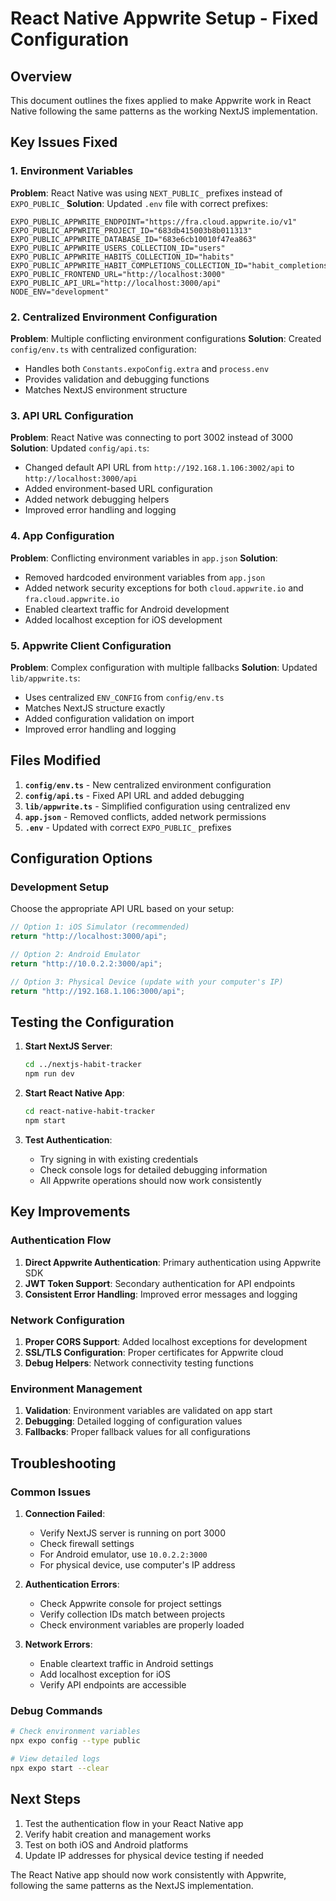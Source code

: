 # React Native Appwrite Setup - Fixed Configuration

## Overview

This document outlines the fixes applied to make Appwrite work in React Native following the same patterns as the working NextJS implementation.

## Key Issues Fixed

### 1. Environment Variables

**Problem**: React Native was using `NEXT_PUBLIC_` prefixes instead of `EXPO_PUBLIC_`
**Solution**: Updated `.env` file with correct prefixes:

```env
EXPO_PUBLIC_APPWRITE_ENDPOINT="https://fra.cloud.appwrite.io/v1"
EXPO_PUBLIC_APPWRITE_PROJECT_ID="683db415003b8b011313"
EXPO_PUBLIC_APPWRITE_DATABASE_ID="683e6cb10010f47ea863"
EXPO_PUBLIC_APPWRITE_USERS_COLLECTION_ID="users"
EXPO_PUBLIC_APPWRITE_HABITS_COLLECTION_ID="habits"
EXPO_PUBLIC_APPWRITE_HABIT_COMPLETIONS_COLLECTION_ID="habit_completions"
EXPO_PUBLIC_FRONTEND_URL="http://localhost:3000"
EXPO_PUBLIC_API_URL="http://localhost:3000/api"
NODE_ENV="development"
```

### 2. Centralized Environment Configuration

**Problem**: Multiple conflicting environment configurations
**Solution**: Created `config/env.ts` with centralized configuration:

- Handles both `Constants.expoConfig.extra` and `process.env`
- Provides validation and debugging functions
- Matches NextJS environment structure

### 3. API URL Configuration

**Problem**: React Native was connecting to port 3002 instead of 3000
**Solution**: Updated `config/api.ts`:

- Changed default API URL from `http://192.168.1.106:3002/api` to `http://localhost:3000/api`
- Added environment-based URL configuration
- Added network debugging helpers
- Improved error handling and logging

### 4. App Configuration

**Problem**: Conflicting environment variables in `app.json`
**Solution**:

- Removed hardcoded environment variables from `app.json`
- Added network security exceptions for both `cloud.appwrite.io` and `fra.cloud.appwrite.io`
- Enabled cleartext traffic for Android development
- Added localhost exception for iOS development

### 5. Appwrite Client Configuration

**Problem**: Complex configuration with multiple fallbacks
**Solution**: Updated `lib/appwrite.ts`:

- Uses centralized `ENV_CONFIG` from `config/env.ts`
- Matches NextJS structure exactly
- Added configuration validation on import
- Improved error handling and logging

## Files Modified

1. **`config/env.ts`** - New centralized environment configuration
2. **`config/api.ts`** - Fixed API URL and added debugging
3. **`lib/appwrite.ts`** - Simplified configuration using centralized env
4. **`app.json`** - Removed conflicts, added network permissions
5. **`.env`** - Updated with correct `EXPO_PUBLIC_` prefixes

## Configuration Options

### Development Setup

Choose the appropriate API URL based on your setup:

```typescript
// Option 1: iOS Simulator (recommended)
return "http://localhost:3000/api";

// Option 2: Android Emulator
return "http://10.0.2.2:3000/api";

// Option 3: Physical Device (update with your computer's IP)
return "http://192.168.1.106:3000/api";
```

## Testing the Configuration

1. **Start NextJS Server**:

   ```bash
   cd ../nextjs-habit-tracker
   npm run dev
   ```

2. **Start React Native App**:

   ```bash
   cd react-native-habit-tracker
   npm start
   ```

3. **Test Authentication**:
   - Try signing in with existing credentials
   - Check console logs for detailed debugging information
   - All Appwrite operations should now work consistently

## Key Improvements

### Authentication Flow

1. **Direct Appwrite Authentication**: Primary authentication using Appwrite SDK
2. **JWT Token Support**: Secondary authentication for API endpoints
3. **Consistent Error Handling**: Improved error messages and logging

### Network Configuration

1. **Proper CORS Support**: Added localhost exceptions for development
2. **SSL/TLS Configuration**: Proper certificates for Appwrite cloud
3. **Debug Helpers**: Network connectivity testing functions

### Environment Management

1. **Validation**: Environment variables are validated on app start
2. **Debugging**: Detailed logging of configuration values
3. **Fallbacks**: Proper fallback values for all configurations

## Troubleshooting

### Common Issues

1. **Connection Failed**:

   - Verify NextJS server is running on port 3000
   - Check firewall settings
   - For Android emulator, use `10.0.2.2:3000`
   - For physical device, use computer's IP address

2. **Authentication Errors**:

   - Check Appwrite console for project settings
   - Verify collection IDs match between projects
   - Check environment variables are properly loaded

3. **Network Errors**:
   - Enable cleartext traffic in Android settings
   - Add localhost exception for iOS
   - Verify API endpoints are accessible

### Debug Commands

```bash
# Check environment variables
npx expo config --type public

# View detailed logs
npx expo start --clear
```

## Next Steps

1. Test the authentication flow in your React Native app
2. Verify habit creation and management works
3. Test on both iOS and Android platforms
4. Update IP addresses for physical device testing if needed

The React Native app should now work consistently with Appwrite, following the same patterns as the NextJS implementation.
